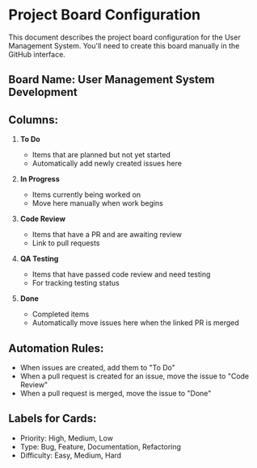 # Project Board Configuration

This document describes the project board configuration for the User Management System. You'll need to create this board manually in the GitHub interface.

## Board Name: User Management System Development

## Columns:
1. **To Do**
   - Items that are planned but not yet started
   - Automatically add newly created issues here

2. **In Progress**
   - Items currently being worked on
   - Move here manually when work begins

3. **Code Review**
   - Items that have a PR and are awaiting review
   - Link to pull requests

4. **QA Testing**
   - Items that have passed code review and need testing
   - For tracking testing status

5. **Done**
   - Completed items
   - Automatically move issues here when the linked PR is merged

## Automation Rules:
- When issues are created, add them to "To Do"
- When a pull request is created for an issue, move the issue to "Code Review"
- When a pull request is merged, move the issue to "Done"

## Labels for Cards:
- Priority: High, Medium, Low
- Type: Bug, Feature, Documentation, Refactoring
- Difficulty: Easy, Medium, Hard
